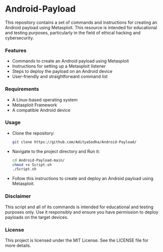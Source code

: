 # Android-Payload
This repository contains a set of commands and instructions for creating an Android payload using Metasploit. This resource is intended for educational and testing purposes, particularly in the field of ethical hacking and cybersecurity.
### Features
* Commands to create an Android payload using Metasploit
* Instructions for setting up a Metasploit listener
* Steps to deploy the payload on an Android device
* User-friendly and straightforward command list
### Requirements
- A Linux-based operating system
- Metasploit Framework
- A compatible Android device
### Usage
* Clone the repository:
  ```bash
  git clone https://github.com/AdityaSodha/Android-Payload/
  ```
* Navigate to the project directory and Run it:
  ```bash
  cd Android-Payload-main/
  chmod +x Script.sh
  ./Script.sh
  ```
* Follow this instructions to create and deploy an Android payload using Metasploit.
### Disclaimer
This script and all of its commands is intended for educational and testing purposes only. Use it responsibly and ensure you have permission to deploy payloads on the target devices.
### License
This project is licensed under the MIT License. See the LICENSE file for more details.
